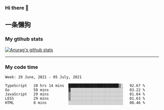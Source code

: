 ### Hi there 👋

## 一条懒狗
<!--
**kiss-me-quickly/kiss-me-quickly** is a ✨ _special_ ✨ repository because its `README.md` (this file) appears on your GitHub profile.

Here are some ideas to get you started:

- 🔭 I’m currently working on ...
- 🌱 I’m currently learning ...
- 👯 I’m looking to collaborate on ...
- 🤔 I’m looking for help with ...
- 💬 Ask me about ...
- 📫 How to reach me: ...
- 😄 Pronouns: ...
- ⚡ Fun fact: ...
-->


### My gtihub stats

[![Anurag's github stats](https://github-readme-stats.vercel.app/api?username=kiss-me-quickly)](https://github.com/anuraghazra/github-readme-stats)

***

### My code time

<!--START_SECTION:waka-->
```text
Week: 29 June, 2021 - 05 July, 2021

TypeScript   28 hrs 14 mins  ███████████████████████▒░   92.67 % 
Go           58 mins         ▓░░░░░░░░░░░░░░░░░░░░░░░░   03.22 % 
JavaScript   29 mins         ▒░░░░░░░░░░░░░░░░░░░░░░░░   01.64 % 
LESS         29 mins         ▒░░░░░░░░░░░░░░░░░░░░░░░░   01.63 % 
HTML         8 mins          ░░░░░░░░░░░░░░░░░░░░░░░░░   00.46 % 
```
<!--END_SECTION:waka-->

